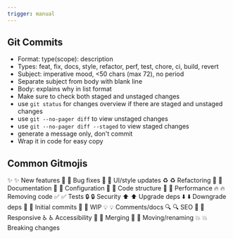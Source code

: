 ```yaml
---
trigger: manual
---
```


## Git Commits

- Format: <gitmoji> type(scope): description
- Types: feat, fix, docs, style, refactor, perf, test, chore, ci, build, revert
- Subject: imperative mood, <50 chars (max 72), no period
- Separate subject from body with blank line
- Body: explains why in list format
- Make sure to check both staged and unstaged changes
- use `git status` for changes overview if there are staged and unstaged changes
- use `git --no-pager diff` to view unstaged changes
- use `git --no-pager diff --staged` to view staged changes
- generate a message only, don't commit
- Wrap it in code for easy copy

## Common Gitmojis

✨ :sparkles: New features
🐛 :bug: Bug fixes
💄 :lipstick: UI/style updates
♻️ :recycle: Refactoring
📝 :memo: Documentation
🔧 :wrench: Configuration
🎨 :art: Code structure
🚀 :rocket: Performance
🔥 :fire: Removing code
✅ :white_check_mark: Tests
🔒 :lock: Security
⬆️ :arrow_up: Upgrade deps
⬇️ :arrow_down: Downgrade deps
🎉 :tada: Initial commits
🚧 :construction: WIP
💡 :bulb: Comments/docs
🔍 :mag: SEO
📱 :iphone: Responsive
♿️ :wheelchair: Accessibility
🔀 :twisted_rightwards_arrows: Merging
🚚 :truck: Moving/renaming
💥 :boom: Breaking changes
